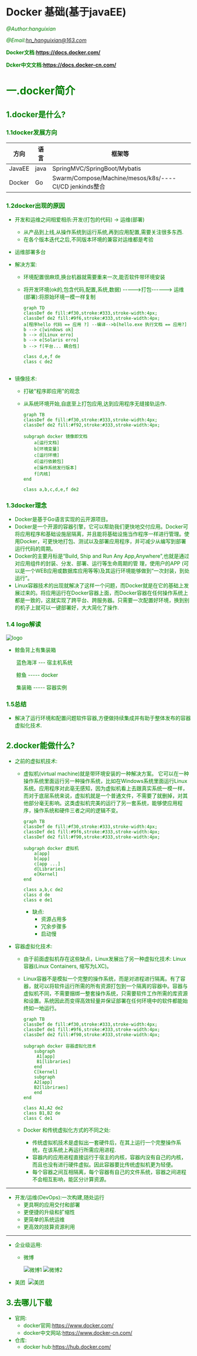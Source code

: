 # Docker 基础(基于javaEE)



<font color="green">*@Author:hanguixian*</font> 

<font color="green">*@Email:hn_hanguixian@163.com*<font>   

**Docker文档:https://docs.docker.com/**

**Dcker中文文档:https://docs.docker-cn.com/**


# 一.docker简介

## 1.docker是什么?

### 1.1docker发展方向

| 方向   | 语言 | 框架等                                                 |
| ------ | ---- | ------------------------------------------------------ |
| JavaEE | java | SpringMVC/SpringBoot/Mybatis                           |
| Docker | Go   | Swarm/Compose/Machine/mesos/k8s/----CI/CD jenkinds整合 |

### 1.2docker出现的原因

- 开发和运维之间相爱相杀:开发(打包的代码) -> 运维(部署)
  - 从产品到上线,从操作系统到运行系统,再到应用配置,需要关注很多东西.
  - 在各个版本迭代之后,不同版本环境的兼容对运维都是考验
- 运维部署多台
- 解决方案:
  - 环境配置很麻烦,换台机器就需要重来一次,能否软件带环境安装

  - 将开发环境(ok的,包含代码,配置,系统,数据) ----->打包------> 运维(部署):将原始环境一模一样复制

    ```mermaid
    graph TD
    classDef de fill:#f30,stroke:#333,stroke-width:4px;
    classDef de2 fill:#9f6,stroke:#333,stroke-width:4px;
    a[程序hello 代码 == 应用 ?] --编译-->b[hello.exe 执行文档 == 应用?]
    b --> c[windows ok]
    b --> d[Linux erro]
    b --> e[Solaris erro]
    b --> f[平台... 耦合性]
    
    class d,e,f de
    class c de2
    
    
    ```

    

- 镜像技术:
  - 打破"程序即应用"的观念

  - 从系统环境开始,自底至上打包应用,达到应用程序无缝接轨运作.

    ```mermaid
    graph TB
    classDef de fill:#f30,stroke:#333,stroke-width:4px;
    classDef de2 fill:#f92,stroke:#333,stroke-width:4px;
    
    subgraph docker 镜像即文档
    	a[运行文档] 
    	b[环境变量]
    	c[运行环境]
    	d[运行依赖包]
    	e[操作系统发行版本]
    	f[内核]
    end
    
    class a,b,c,d,e,f de2
    
    ```

    

###  1.3docker理念

- Docker是基于Go语言实现的云开源项目。 
- Docker是一个开源的容器引擎，它可以帮助我们更快地交付应用。Docker可将应用程序和基础设施层隔离，并且能将基础设施当作程序一样进行管理。使用Docker，可更快地打包、测试以及部署应用程序，并可减少从编写到部署运行代码的周期。
- Docker的主要月标是“Build, Ship and Run Any App,Anywhere",也就是通过对应用组件的封装、分发、部署、运行等生命周期的管 理，使用户的APP (可以是一个WEB应用或数据库应用等等)及其运行环境能够做到“一次封装，到处运行”。  
- Linux容器技术的出现就解决了这样一个问题，而Docker就是在它的基础上发展过来的。将应用运行在Docker容器上面，而Docker容器在任何操作系统上都是一致的，这就实现了跨平台、跨服务器。只需要一次配置好环境，换到别的机子上就可以一键部署好，大大简化了操作.

### 1.4 logo解读
![logo](./img/logo.jpg)

- 鲸鱼背上有集装箱

  ​	蓝色海洋 --- 宿主机系统

  ​	鲸鱼 ----- docker

  ​	集装箱 ----- 容器实例

### 1.5总结
 - 解决了运行环境和配置问题软件容器,方便做持续集成并有助于整体发布的容器虚拟化技术.



## 2.docker能做什么?

- 之前的虚拟机技术:

  - 虚拟机(virtual machine)就是带环境安装的一种解决方案。 它可以在一种操作系统里面运行另一种操作系统，比如在Windows系统里面运行Linux系统。应用程序对此亳无感知，因为虚拟机看上去跟真实系统一模一样，而对于底层系统来说，虚拟机就是一个普通文件，不需要了就删掉，对其他部分毫无影响。这类虚拟机完美的运行了另一套系统，能够使应用程序，操作系统和硬件三者之间的逻辑不变。  

    ```mermaid
    graph TB
    classDef de fill:#f30,stroke:#333,stroke-width:4px;
    classDef de1 fill:#9f6,stroke:#333,stroke-width:4px;
    classDef de2 fill:#f90,stroke:#333,stroke-width:4px;
    
    subgraph docker 虚拟机
    	a[app]
    	b[app]
    	c[app ...]
    	d[Libraries]
    	e[Kernel]
    end
    
    class a,b,c de2
    class d de
    class e de1
    
    ```

    - 缺点:
      - 资源占用多
      - 冗余步骤多
      - 启动慢

- 容器虚拟化技术:

  - 由于前面虚拟机存在这些缺点，Linux发展出了另一种虚拟化技术: Linux容器(Linux Containers, 缩写为LXC)。

  - Linux容器不是模拟一个完整的操作系统，而是对进程进行隔离。有了容器，就可以将软件运行所需的所有资源打包到一个隔离的容器中。容器与虚拟机不同，不需要捆绑一整套操作系统，只需要软件工作所需的库资源和设置。系统因此而变得高效轻量并保证部署在任何环境中的软件都能始终如一地运行。

    ```mermaid
    graph TB
    classDef de fill:#f30,stroke:#333,stroke-width:4px;
    classDef de1 fill:#9f6,stroke:#333,stroke-width:4px;
    classDef de2 fill:#f90,stroke:#333,stroke-width:4px;
    
    subgraph docker 容器虚拟化技术
    	subgraph 
    	 A1[app]
    	 B1[libraries]
    	end
    	C[kernel]
    	subgraph 
    	A2[app]
    	B2[libriraes]
    	end
    end
    
    class A1,A2 de2
    class B1,B2 de
    class C de1
    
    ```

  - Docker 和传统虚拟化方式的不同之处: 
     - 传统虚拟机技术是虚拟出一套硬件后，在其上运行一个完整操作系统，在该系统上再运行所需应用进程.
     - 容器内的应用进程直接运行于宿主的内核，容器内没有自己的内核，而且也没有进行硬件虚拟。因此容器要比传统虚拟机更为轻便。
     - 每个容器之间互相隔离，每个容器有自己的文件系统，容器之间进程不会相互影响，能区分计算资源。

-------------

- 开发/运维(DevOps):一次构建,随处运行
   - 更具啊的应用交付和部署
    - 更便捷的升级和扩缩性
    - 更简单的系统运维
    - 更高效的技算资源利用

--------------
- 企业级运用:

  - 微博

    ![微博1](img/weibo1.png)
    ![微博2](img/weibo2.png)

- 美团
  ​    ![美团](F:\myNoteMD\docker\img\meituan1.png)


## 3.去哪儿下载

- 官网:
  - docker官网:https://www.docker.com/
  - docker中文网站:https://www.docker-cn.com/
- 仓库:
  - docker hub:https://hub.docker.com/





